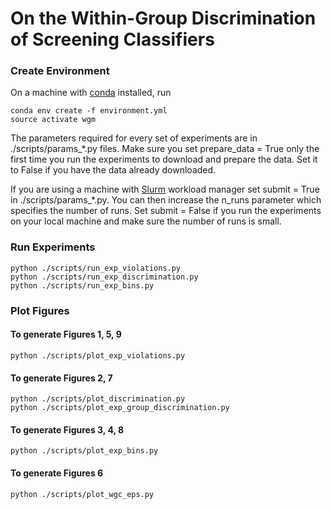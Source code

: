 # On the Within-Group Discrimination of Screening Classifiers

### Create Environment
On a machine with [conda](https://docs.conda.io/en/latest/) installed, run
```angular2html
conda env create -f environment.yml
source activate wgm
```
The parameters required for every set of experiments are in ./scripts/params_*.py files. 
Make sure you set prepare_data = True only the first time you run the experiments to download and prepare the data.
Set it to False if you have the data already downloaded. 

If you are using a machine with [Slurm](https://slurm.schedmd.com/documentation.html) workload manager set submit = True in ./scripts/params_*.py. 
You can then increase the n_runs parameter which specifies the number of runs.
Set submit = False if you run the experiments on your local machine and make sure the number of runs is small.

### Run Experiments

```angular2html
python ./scripts/run_exp_violations.py
python ./scripts/run_exp_discrimination.py
python ./scripts/run_exp_bins.py
```

### Plot Figures

#### To generate Figures 1, 5, 9
```angular2html
python ./scripts/plot_exp_violations.py
```

#### To generate Figures 2, 7
```angular2html
python ./scripts/plot_discrimination.py
python ./scripts/plot_exp_group_discrimination.py
```

#### To generate Figures 3, 4, 8
```angular2html
python ./scripts/plot_exp_bins.py
```

#### To generate Figures 6
```angular2html
python ./scripts/plot_wgc_eps.py
```

